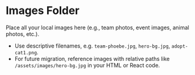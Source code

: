 # Images Folder

Place all your local images here (e.g., team photos, event images, animal photos, etc.).

- Use descriptive filenames, e.g. `team-phoebe.jpg`, `hero-bg.jpg`, `adopt-cat1.png`.
- For future migration, reference images with relative paths like `/assets/images/hero-bg.jpg` in your HTML or React code.
